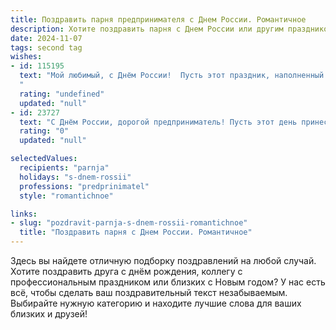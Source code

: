 ```yaml
---
title: Поздравить парня предпринимателя с Днем России. Романтичное
description: Хотите поздравить парня с Днем России или другим праздником? Наш ИИ создаст незабываемое поздравление, а вы обязательно выделитесь среди других.  
date: 2024-11-07
tags: second tag
wishes:
- id: 115195
  text: "Мой любимый, с Днём России!  Пусть этот праздник, наполненный гордостью за нашу страну, станет символом нашей сильной и нежной любви.  Твоя целеустремлённость и предпринимательский дух – это настоящая гордость, вдохновляющая меня каждый день.  Пусть все твои начинания будут успешны, а сердце всегда будет полно счастья и любви ко мне.  С праздником, мой герой!
  "
  rating: "undefined"
  updated: "null"
- id: 23727
  text: "С Днём России, дорогой предприниматель! Пусть этот день принесет тебе не только радость и праздник, но и вдохновение для новых свершений. Твоя деятельность делает мир лучше, а твои идеи вдохновляют на перемены. Пусть каждый день будет полон успехов и улыбок, а романтика твоих начинаний никогда не покидает тебя. С любовью и наилучшими пожеланиями!"
  rating: "0"
  updated: "null"

selectedValues:
  recipients: "parnja"
  holidays: "s-dnem-rossii"
  professions: "predprinimatel"
  style: "romantichnoe"

links:
- slug: "pozdravit-parnja-s-dnem-rossii-romantichnoe"
  title: "Поздравить парня с Днем России. Романтичное"
---
```


Здесь вы найдете отличную подборку поздравлений на любой случай. 
Хотите поздравить друга с днём рождения, коллегу с профессиональным праздником или близких с Новым годом? У нас есть всё, чтобы сделать ваш поздравительный текст незабываемым. Выбирайте нужную категорию и находите лучшие слова для ваших близких и друзей!
